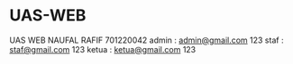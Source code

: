# UAS-WEB
UAS WEB NAUFAL RAFIF 701220042
admin : admin@gmail.com
        123
staf : staf@gmail.com
       123
ketua : ketua@gmail.com
        123
        
